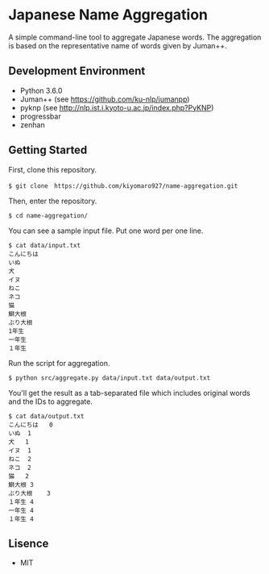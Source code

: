 # Japanese Name Aggregation

A simple command-line tool to aggregate Japanese words.
The aggregation is based on the representative name of words given by Juman++.

## Development Environment

- Python 3.6.0
- Juman++ (see https://github.com/ku-nlp/jumanpp)
- pyknp (see http://nlp.ist.i.kyoto-u.ac.jp/index.php?PyKNP)
- progressbar
- zenhan

## Getting Started

First, clone this repository.

```
$ git clone　https://github.com/kiyomaro927/name-aggregation.git
```

Then, enter the repository.

```
$ cd name-aggregation/
```

You can see a sample input file. Put one word per one line.

```
$ cat data/input.txt
こんにちは
いぬ
犬
イヌ
ねこ
ネコ
猫
鰤大根
ぶり大根
1年生
一年生
１年生
```

Run the script for aggregation.

```
$ python src/aggregate.py data/input.txt data/output.txt
```

You'll get the result as a tab-separated file which includes original words and the IDs to aggregate.

```
$ cat data/output.txt
こんにちは	0
いぬ	1
犬	1
イヌ	1
ねこ	2
ネコ	2
猫	2
鰤大根	3
ぶり大根	3
１年生	4
一年生	4
１年生	4
```

## Lisence

- MIT
